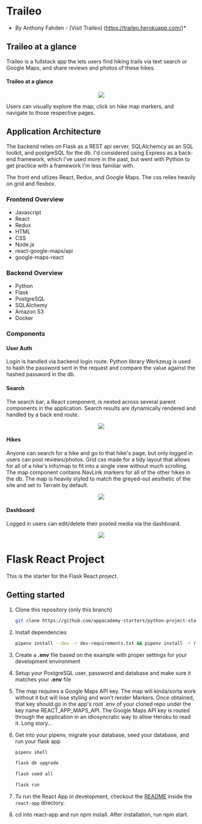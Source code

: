 # Traileo
* By Anthony Fahden - [Visit Traileo] (https://traileo.herokuapp.com/)*


## Traileo at a glance

Traileo is a fullstack app the lets users find hiking trails via text search or Google Maps, and share reviews and photos of these hikes.

#### Traileo at a glance
<p align="center">
  <a href="https://user-images.githubusercontent.com/33510714/147784660-3d2f6997-0d3a-4a53-b245-e0f523ccde56.png" target="_blank"><img src="https://user-images.githubusercontent.com/33510714/147784660-3d2f6997-0d3a-4a53-b245-e0f523ccde56.png"
  /></a>
  <br> 
</p>

Users can visually explore the map, click on hike map markers, and navigate to those respective pages.

## Application Architecture

The backend relies on Flask as a REST api server, SQLAlchemcy as an SQL toolkit, and postgreSQL for the db. I'd considered using Express as a back-end framework, which I've used more in the past, but went with Python to get practice with a framework I'm less familiar with.

The front end utlizes React, Redux, and Google Maps. The css relies heavily on grid and flexbox.

### Frontend Overview
- Javascript
- React
- Redux
- HTML
- CSS
- Node.js
- react-google-maps/api
- google-maps-react

### Backend Overview
- Python
- Flask
- PostgreSQL
- SQLAlchemy
- Amazon S3
- Docker

### Components

#### User Auth

Login is handled via backend login route. Python library Werkzeug is used to hash the password sent in the request and compare the value against the hashed password in the db.

#### Search

The search bar, a React component, is nested across several parent components in the application. Search results are dynamically rendered and handled by a back end route. 

<p align="center">
  <a href="https://user-images.githubusercontent.com/33510714/147787460-f6dc8478-2a58-40e5-88d2-b871635c6435.png" target="_blank"><img src="https://user-images.githubusercontent.com/33510714/147787460-f6dc8478-2a58-40e5-88d2-b871635c6435.png"
  /></a>
  <br> 
</p>

#### Hikes

Anyone can search for a hike and go to that hike's page, but only logged in users can post reviews/photos. Grid css made for a tidy layout that allows for all of a hike's info/map to fit into a single view without much scrolling. The map component contains NavLink markers for all of the other hikes in the db. The map is heavily styled to match the greyed-out aesthetic of the site and set to Terrain by default.

<p align="center">
  <a href="https://user-images.githubusercontent.com/33510714/147784660-3d2f6997-0d3a-4a53-b245-e0f523ccde56.png" target="_blank"><img src="https://user-images.githubusercontent.com/33510714/147784660-3d2f6997-0d3a-4a53-b245-e0f523ccde56.png"
  /></a>
  <br> 
</p>


#### Dashboard

Logged in users can edit/delete their posted media via the dashboard.

<p align="center">
  <a href="https://user-images.githubusercontent.com/33510714/147788176-13b26123-34cd-4e57-b3a2-85ffb6747010.png" target="_blank"><img src="https://user-images.githubusercontent.com/33510714/147788176-13b26123-34cd-4e57-b3a2-85ffb6747010.png"
  /></a>
  <br> 
</p>





# Flask React Project

This is the starter for the Flask React project.

## Getting started

1. Clone this repository (only this branch)

   ```bash
   git clone https://github.com/appacademy-starters/python-project-starter.git
   ```

2. Install dependencies

      ```bash
      pipenv install --dev -r dev-requirements.txt && pipenv install -r requirements.txt
      ```

3. Create a **.env** file based on the example with proper settings for your
   development environment
4. Setup your PostgreSQL user, password and database and make sure it matches your **.env** file

5. The map requires a Google Maps API key. The map will kinda/sorta work without it but will lose styling and won't render Markers. Once obtained, that key should go in the app's root .env of your cloned repo under the key name REACT_APP_MAPS_API. The Google Maps API key is routed through the application in an idiosyncratic way to allow Heroku to read it. Long story...

6. Get into your pipenv, migrate your database, seed your database, and run your flask app

   ```bash
   pipenv shell
   ```

   ```bash
   flask db upgrade
   ```

   ```bash
   flask seed all
   ```

   ```bash
   flask run
   ```

6. To run the React App in development, checkout the [README](./react-app/README.md) inside the `react-app` directory.

7. cd into react-app and run npm install. After installation, run npm start.
